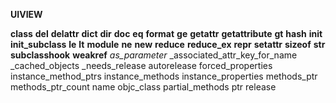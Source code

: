 **UIVIEW**

__class__
__del__
__delattr__
__dict__
__dir__
__doc__
__eq__
__format__
__ge__
__getattr__
__getattribute__
__gt__
__hash__
__init__
__init_subclass__
__le__
__lt__
__module__
__ne__
__new__
__reduce__
__reduce_ex__
__repr__
__setattr__
__sizeof__
__str__
__subclasshook__
__weakref__
_as_parameter_
_associated_attr_key_for_name
_cached_objects
_needs_release
 autorelease
 forced_properties
 instance_method_ptrs
 instance_methods
 instance_properties
 methods_ptr
 methods_ptr_count
 name
 objc_class
 partial_methods
 ptr
 release